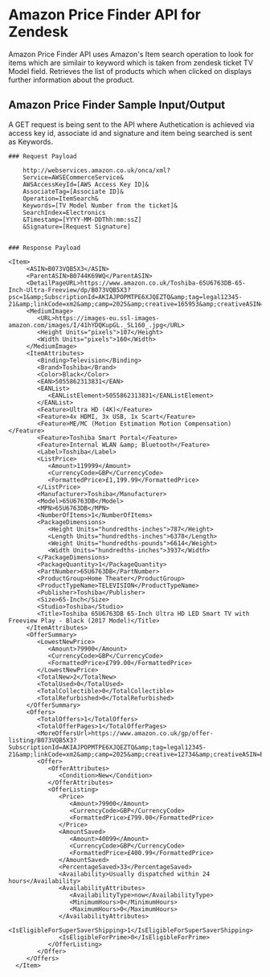 # Amazon Price Finder API for Zendesk

Amazon Price Finder API uses Amazon's Item search operation to look for items which are similair to keyword which is taken from zendesk ticket TV Model field. Retrieves the list of products which when clicked on displays further information about the product.

## Amazon Price Finder Sample Input/Output

A GET request is being sent to the API where Authetication is achieved via access key id, associate id and signature and item being searched is sent as Keywords.

	### Request Payload
	
		http://webservices.amazon.co.uk/onca/xml?
		Service=AWSECommerceService&
		AWSAccessKeyId=[AWS Access Key ID]&
		AssociateTag=[Associate ID]&  
		Operation=ItemSearch&
		Keywords=[TV Model Number from the ticket]&
		SearchIndex=Electronics
		&Timestamp=[YYYY-MM-DDThh:mm:ssZ]
		&Signature=[Request Signature]


	### Response Payload

	<Item>
         <ASIN>B073VQB5X3</ASIN>
         <ParentASIN>B0744K69WQ</ParentASIN>
         <DetailPageURL>https://www.amazon.co.uk/Toshiba-65U6763DB-65-Inch-Ultra-Freeview/dp/B073VQB5X3?psc=1&amp;SubscriptionId=AKIAJPOPMTPE6XJQEZTQ&amp;tag=legal12345-21&amp;linkCode=xm2&amp;camp=2025&amp;creative=165953&amp;creativeASIN=B073VQB5X3</DetailPageURL>
         <MediumImage>
            <URL>https://images-eu.ssl-images-amazon.com/images/I/41hYDQKupGL._SL160_.jpg</URL>
            <Height Units="pixels">107</Height>
            <Width Units="pixels">160</Width>
         </MediumImage>
         <ItemAttributes>
            <Binding>Television</Binding>
            <Brand>Toshiba</Brand>
            <Color>Black</Color>
            <EAN>5055862313831</EAN>
            <EANList>
               <EANListElement>5055862313831</EANListElement>
            </EANList>
            <Feature>Ultra HD (4K)</Feature>
            <Feature>4x HDMI, 3x USB, 1x Scart</Feature>
            <Feature>ME/MC (Motion Estimation Motion Compensation)</Feature>
            <Feature>Toshiba Smart Portal</Feature>
            <Feature>Internal WLAN &amp; Bluetooth</Feature>
            <Label>Toshiba</Label>
            <ListPrice>
               <Amount>119999</Amount>
               <CurrencyCode>GBP</CurrencyCode>
               <FormattedPrice>£1,199.99</FormattedPrice>
            </ListPrice>
            <Manufacturer>Toshiba</Manufacturer>
            <Model>65U6763DB</Model>
            <MPN>65U6763DB</MPN>
            <NumberOfItems>1</NumberOfItems>
            <PackageDimensions>
               <Height Units="hundredths-inches">787</Height>
               <Length Units="hundredths-inches">6378</Length>
               <Weight Units="hundredths-pounds">6614</Weight>
               <Width Units="hundredths-inches">3937</Width>
            </PackageDimensions>
            <PackageQuantity>1</PackageQuantity>
            <PartNumber>65U6763DB</PartNumber>
            <ProductGroup>Home Theater</ProductGroup>
            <ProductTypeName>TELEVISION</ProductTypeName>
            <Publisher>Toshiba</Publisher>
            <Size>65-Inch</Size>
            <Studio>Toshiba</Studio>
            <Title>Toshiba 65U6763DB 65-Inch Ultra HD LED Smart TV with Freeview Play - Black (2017 Model)</Title>
         </ItemAttributes>
         <OfferSummary>
            <LowestNewPrice>
               <Amount>79900</Amount>
               <CurrencyCode>GBP</CurrencyCode>
               <FormattedPrice>£799.00</FormattedPrice>
            </LowestNewPrice>
            <TotalNew>2</TotalNew>
            <TotalUsed>0</TotalUsed>
            <TotalCollectible>0</TotalCollectible>
            <TotalRefurbished>0</TotalRefurbished>
         </OfferSummary>
         <Offers>
            <TotalOffers>1</TotalOffers>
            <TotalOfferPages>1</TotalOfferPages>
            <MoreOffersUrl>https://www.amazon.co.uk/gp/offer-listing/B073VQB5X3?SubscriptionId=AKIAJPOPMTPE6XJQEZTQ&amp;tag=legal12345-21&amp;linkCode=xm2&amp;camp=2025&amp;creative=12734&amp;creativeASIN=B073VQB5X3</MoreOffersUrl>
            <Offer>
               <OfferAttributes>
                  <Condition>New</Condition>
               </OfferAttributes>
               <OfferListing>
                  <Price>
                     <Amount>79900</Amount>
                     <CurrencyCode>GBP</CurrencyCode>
                     <FormattedPrice>£799.00</FormattedPrice>
                  </Price>
                  <AmountSaved>
                     <Amount>40099</Amount>
                     <CurrencyCode>GBP</CurrencyCode>
                     <FormattedPrice>£400.99</FormattedPrice>
                  </AmountSaved>
                  <PercentageSaved>33</PercentageSaved>
                  <Availability>Usually dispatched within 24 hours</Availability>
                  <AvailabilityAttributes>
                     <AvailabilityType>now</AvailabilityType>
                     <MinimumHours>0</MinimumHours>
                     <MaximumHours>0</MaximumHours>
                  </AvailabilityAttributes>
                  <IsEligibleForSuperSaverShipping>1</IsEligibleForSuperSaverShipping>
                  <IsEligibleForPrime>0</IsEligibleForPrime>
               </OfferListing>
            </Offer>
         </Offers>
      </Item>